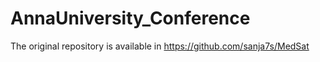 # AnnaUniversity_Conference
The original repository is available in https://github.com/sanja7s/MedSat
